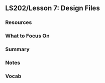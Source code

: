 ## LS202/Lesson 7: Design Files

### Resources
### What to Focus On
### Summary
### Notes
### Vocab
